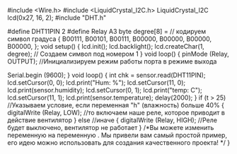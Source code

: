#include <Wire.h>
#include <LiquidCrystal_I2C.h>
LiquidCrystal_I2C lcd(0x27, 16, 2);
#include "DHT.h"

#define DHT11PIN 2
#define Relay A3
byte degree[8] = // кодируем символ градуса
{
  B00111,
  B00101,
  B00111,
  B00000,
  B00000,
  B00000,
  B00000,
};
void setup()
{
  lcd.init();
  lcd.backlight();
  lcd.createChar(1, degree); // Создаем символ под номером 1
}
void loop()
 {
  pinMode (Relay, OUTPUT); //Инициализируем режим работы порта в режиме выхода
 
  Serial.begin (9600);
}
void loop()
{
  int chk = sensor.read(DHT11PIN);
  lcd.setCursor(0, 0);
  lcd.print("Hum:          %");
  lcd.setCursor(11, 0);
  lcd.print(sensor.humidity);
  lcd.setCursor(0, 1);
  lcd.print("temp:         C");
  lcd.setCursor(11, 1);
  lcd.print(sensor.temperature);
  delay(2000);
}
if (t > 25) //Указываем условие, если переменная "h" (влажность) больше 40%
{
  digitalWrite (Relay, LOW); //то включаем наше реле, которое приводит в действие вентилятор
}
else //иначе
{
  digitalWrite (Relay, HIGH); //Реле будет выключено, вентилятор не работает
}
/*Вы можете изменить переменную на переменную . Мы привели вам самый простой пример, его идею можно использовать для создания качественного проекта! */
}
